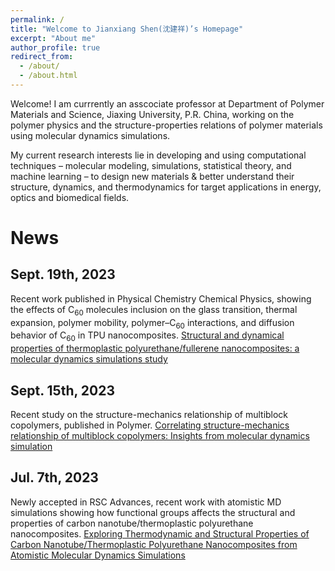 ```yaml
---
permalink: /
title: "Welcome to Jianxiang Shen(沈建祥)’s Homepage"
excerpt: "About me"
author_profile: true
redirect_from: 
  - /about/
  - /about.html
---
```


Welcome! I am currrently an asscociate professor at Department of Polymer Materials and Science, Jiaxing University, P.R. China, working on the polymer physics and the structure-properties relations of polymer materials using molecular dynamics simulations.

My current research interests lie in developing and using computational techniques –  molecular modeling, simulations, statistical theory, and machine learning – to design new materials & better understand their structure, dynamics, and thermodynamics for target applications in energy, optics and biomedical fields.

News
======

## Sept. 19th, 2023
Recent work published in Physical Chemistry Chemical Physics, showing the effects of C<sub>60</sub> molecules inclusion on the glass transition, thermal expansion, polymer mobility, polymer–C<sub>60</sub> interactions, and diffusion behavior of C<sub>60</sub> in TPU nanocomposites. [Structural and dynamical properties of thermoplastic polyurethane/fullerene nanocomposites: a molecular dynamics simulations study](https://pubs.rsc.org/en/content/articlelanding/2023/cp/d3cp03809b)

## Sept. 15th, 2023
Recent study on the structure-mechanics relationship of multiblock copolymers, published in Polymer. [Correlating structure-mechanics relationship of multiblock copolymers: Insights from molecular dynamics simulation](https://www.sciencedirect.com/science/article/abs/pii/S0032386123006870)


## Jul. 7th, 2023
Newly accepted in RSC Advances, recent work with atomistic MD simulations showing how functional groups affects the structural and properties of carbon nanotube/thermoplastic polyurethane nanocomposites. [Exploring Thermodynamic and Structural Properties of Carbon Nanotube/Thermoplastic Polyurethane Nanocomposites from Atomistic Molecular Dynamics Simulations](https://pubs.rsc.org/en/content/articlelanding/2023/ra/d3ra03000h)

